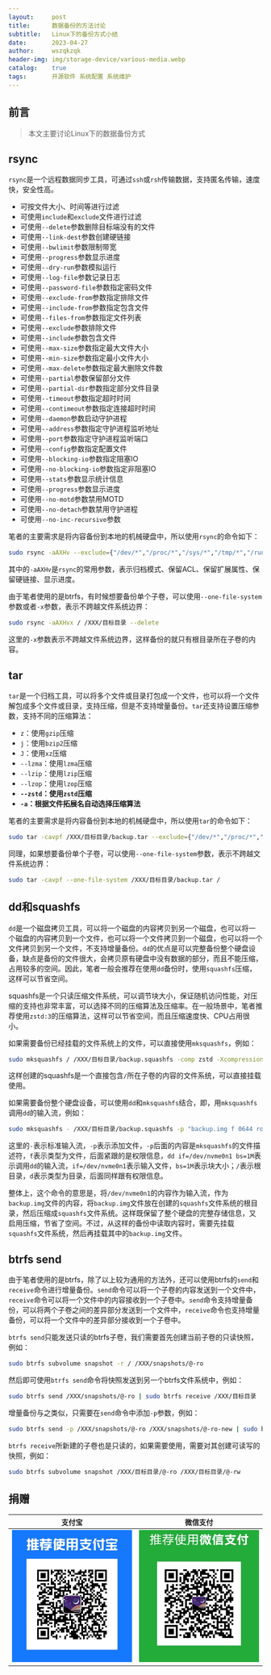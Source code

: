 ```yaml
---
layout:     post
title:      数据备份的方法讨论
subtitle:   Linux下的备份方式小结
date:       2023-04-27
author:     wszqkzqk
header-img: img/storage-device/various-media.webp
catalog:    true
tags:       开源软件 系统配置 系统维护
---
```


## 前言

> 本文主要讨论Linux下的数据备份方式

## rsync

`rsync`是一个远程数据同步工具，可通过`ssh`或`rsh`传输数据，支持匿名传输，速度快，安全性高。

* 可按文件大小、时间等进行过滤
* 可使用`include`和`exclude`文件进行过滤
* 可使用`--delete`参数删除目标端没有的文件
* 可使用`--link-dest`参数创建硬链接
* 可使用`--bwlimit`参数限制带宽
* 可使用`--progress`参数显示进度
* 可使用`--dry-run`参数模拟运行
* 可使用`--log-file`参数记录日志
* 可使用`--password-file`参数指定密码文件
* 可使用`--exclude-from`参数指定排除文件
* 可使用`--include-from`参数指定包含文件
* 可使用`--files-from`参数指定文件列表
* 可使用`--exclude`参数排除文件
* 可使用`--include`参数包含文件
* 可使用`--max-size`参数指定最大文件大小
* 可使用`--min-size`参数指定最小文件大小
* 可使用`--max-delete`参数指定最大删除文件数
* 可使用`--partial`参数保留部分文件
* 可使用`--partial-dir`参数指定部分文件目录
* 可使用`--timeout`参数指定超时时间
* 可使用`--contimeout`参数指定连接超时时间
* 可使用`--daemon`参数启动守护进程
* 可使用`--address`参数指定守护进程监听地址
* 可使用`--port`参数指定守护进程监听端口
* 可使用`--config`参数指定配置文件
* 可使用`--blocking-io`参数指定阻塞IO
* 可使用`--no-blocking-io`参数指定非阻塞IO
* 可使用`--stats`参数显示统计信息
* 可使用`--progress`参数显示进度
* 可使用`--no-motd`参数禁用MOTD
* 可使用`--no-detach`参数禁用守护进程
* 可使用`--no-inc-recursive`参数

笔者的主要需求是将内容备份到本地的机械硬盘中，所以使用`rsync`的命令如下：

```bash
sudo rsync -aAXHv --exclude={"/dev/*","/proc/*","/sys/*","/tmp/*","/run/*","/mnt/*","/media/*","/lost+found","/boot/efi/*" "/efi/*"} / /XXX/目标目录 --delete
```

其中的`-aAXHv`是`rsync`的常用参数，表示归档模式、保留ACL、保留扩展属性、保留硬链接、显示进度。

由于笔者使用的是btrfs，有时候想要备份单个子卷，可以使用`--one-file-system`参数或者`-x`参数，表示不跨越文件系统边界：
    
```bash
sudo rsync -aAXHvx / /XXX/目标目录 --delete
```

这里的`-x`参数表示不跨越文件系统边界，这样备份的就只有根目录所在子卷的内容。

## tar

`tar`是一个归档工具，可以将多个文件或目录打包成一个文件，也可以将一个文件解包成多个文件或目录，支持压缩，但是不支持增量备份。`tar`还支持设置压缩参数，支持不同的压缩算法：

* `z`：使用`gzip`压缩
* `j`：使用`bzip2`压缩
* `J`：使用`xz`压缩
* `--lzma`：使用`lzma`压缩
* `--lzip`：使用`lzip`压缩
* `--lzop`：使用`lzop`压缩
* **`--zstd`：使用`zstd`压缩**
* **`-a`：根据文件拓展名自动选择压缩算法**

笔者的主要需求是将内容备份到本地的机械硬盘中，所以使用`tar`的命令如下：

```bash
sudo tar -cavpf /XXX/目标目录/backup.tar --exclude={"/dev/*","/proc/*","/sys/*","/tmp/*","/run/*","/mnt/*","/media/*","/lost+found","/boot/efi/*" "/efi/*"} /
```

同理，如果想要备份单个子卷，可以使用`--one-file-system`参数，表示不跨越文件系统边界：
    
```bash
sudo tar -cavpf --one-file-system /XXX/目标目录/backup.tar /
```

## dd和squashfs

`dd`是一个磁盘拷贝工具，可以将一个磁盘的内容拷贝到另一个磁盘，也可以将一个磁盘的内容拷贝到一个文件，也可以将一个文件拷贝到一个磁盘，也可以将一个文件拷贝到另一个文件，不支持增量备份。`dd`的优点是可以完整备份整个硬盘设备，缺点是备份的文件很大，会拷贝原有硬盘中没有数据的部分，而且不能压缩，占用较多的空间。因此，笔者一般会推荐在使用`dd`备份时，使用`squashfs`压缩，这样可以节省空间。

squashfs是一个只读压缩文件系统，可以调节块大小，保证随机访问性能，对压缩的支持也非常丰富，可以选择不同的压缩算法及压缩率。在一般场景中，笔者推荐使用`zstd:3`的压缩算法，这样可以节省空间，而且压缩速度快、CPU占用很小。

如果需要备份已经挂载的文件系统上的文件，可以直接使用`mksquashfs`，例如：

```bash
sudo mksquashfs / /XXX/目标目录/backup.squashfs -comp zstd -Xcompression-level 3 -b 1M -one-file-system
```

这样创建的squashfs是一个直接包含`/`所在子卷的内容的文件系统，可以直接挂载使用。

如果需要备份整个硬盘设备，可以使用`dd`和`mksquashfs`结合，即，用`mksquashfs`调用`dd`的输入流，例如：

```bash
sudo mksquashfs - /XXX/目标目录/backup.squashfs -p "backup.img f 0644 root root dd if=/dev/nvme0n1 bs=1M" -p "/ d 0755 0 0" -comp zstd -Xcompression-level 3 -b 1M
```

这里的`-`表示标准输入流，`-p`表示添加文件，`-p`后面的内容是`mksquashfs`的文件描述符，`f`表示类型为文件，后面紧跟的是权限信息，`dd if=/dev/nvme0n1 bs=1M`表示调用`dd`的输入流，`if=/dev/nvme0n1`表示输入文件，`bs=1M`表示块大小；`/`表示根目录，`d`表示类型为目录，后面同样跟有权限信息。

整体上，这个命令的意思是，将`/dev/nvme0n1`的内容作为输入流，作为`backup.img`文件的内容，将`backup.img`文件放在创建的`squashfs`文件系统的根目录，然后压缩成`squashfs`文件系统。这样既保留了整个硬盘的完整存储信息，又启用压缩，节省了空间。不过，从这样的备份中读取内容时，需要先挂载`squashfs`文件系统，然后再挂载其中的`backup.img`文件。

## btrfs send

由于笔者使用的是btrfs，除了以上较为通用的方法外，还可以使用btrfs的`send`和`receive`命令进行增量备份。`send`命令可以将一个子卷的内容发送到一个文件中，`receive`命令可以将一个文件中的内容接收到一个子卷中。`send`命令支持增量备份，可以将两个子卷之间的差异部分发送到一个文件中，`receive`命令也支持增量备份，可以将一个文件中的差异部分接收到一个子卷中。

`btrfs send`只能发送只读的btrfs子卷，我们需要首先创建当前子卷的只读快照，例如：

```bash
sudo btrfs subvolume snapshot -r / /XXX/snapshots/@-ro
```

然后即可使用`btrfs send`命令将快照发送到另一个btrfs文件系统中，例如：

```bash
sudo btrfs send /XXX/snapshots/@-ro | sudo btrfs receive /XXX/目标目录
```

增量备份与之类似，只需要在`send`命令中添加`-p`参数，例如：

```bash
sudo btrfs send -p /XXX/snapshots/@-ro /XXX/snapshots/@-ro-new | sudo btrfs receive /XXX/目标目录
```

`btrfs receive`所新建的子卷也是只读的，如果需要使用，需要对其创建可读写的快照，例如：

```bash
sudo btrfs subvolume snapshot /XXX/目标目录/@-ro /XXX/目标目录/@-rw
```

## 捐赠

|  **支付宝**  |  **微信支付**  |
|  :----:  |  :----:  |
|  [![](/img/donate-alipay.webp)](/img/donate-alipay.webp)  |  [![](/img/donate-wechatpay.webp)](/img/donate-wechatpay.webp)  |
